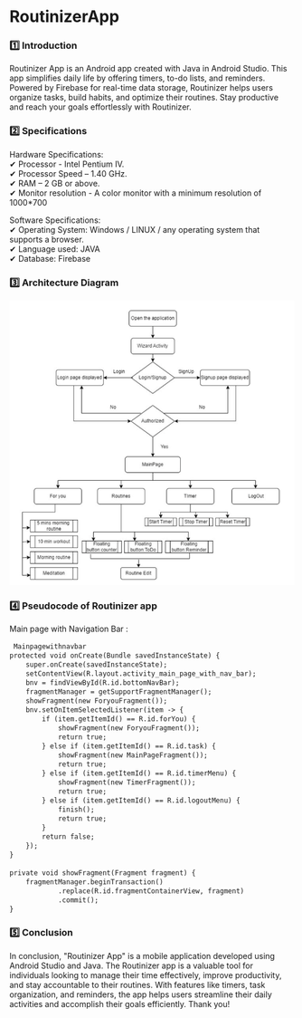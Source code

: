 # RoutinizerApp
### :one: Introduction
Routinizer App is an Android app created with Java in Android Studio. This app simplifies daily life by offering timers, to-do lists, and reminders. Powered by Firebase for real-time data storage, Routinizer helps users organize tasks, build habits, and optimize their routines. Stay productive and reach your goals effortlessly with Routinizer.
### :two: Specifications
Hardware Specifications:<br>
✔ Processor - Intel Pentium IV.<br>
✔ Processor Speed – 1.40 GHz.<br>
✔ RAM – 2 GB or above.<br>
✔ Monitor resolution - A color monitor with a minimum resolution of 1000*700 <br>

Software Specifications:<br>
✔ Operating System: Windows / LINUX / any operating system that supports a browser.<br>
✔ Language used: JAVA<br>
✔ Database: Firebase

### :three: Architecture Diagram

  <img src="https://github.com/shivannirai/RoutinizerApp/blob/master/achitecturediagram.png" width=700>
 </p>

### :four: Pseudocode of Routinizer app
Main page with Navigation Bar : 
````
 Mainpagewithnavbar
protected void onCreate(Bundle savedInstanceState) {
    super.onCreate(savedInstanceState);
    setContentView(R.layout.activity_main_page_with_nav_bar);
    bnv = findViewById(R.id.bottomNavBar);
    fragmentManager = getSupportFragmentManager();
    showFragment(new ForyouFragment());
    bnv.setOnItemSelectedListener(item -> {
        if (item.getItemId() == R.id.forYou) {
            showFragment(new ForyouFragment());
            return true;
        } else if (item.getItemId() == R.id.task) {
            showFragment(new MainPageFragment());
            return true;
        } else if (item.getItemId() == R.id.timerMenu) {
            showFragment(new TimerFragment());
            return true;
        } else if (item.getItemId() == R.id.logoutMenu) {
            finish();
            return true;
        }
        return false;
    });
}

private void showFragment(Fragment fragment) {
    fragmentManager.beginTransaction()
            .replace(R.id.fragmentContainerView, fragment)
            .commit();
}

 ````


 


### :five: Conclusion
In conclusion, "Routinizer App" is a mobile application developed using Android Studio and Java.
The Routinizer app is a valuable tool for individuals looking to manage their time effectively,
improve productivity, and stay accountable to their routines. With features like timers, task
organization, and reminders, the app helps users streamline their daily activities and accomplish their
goals efficiently. Thank you!


